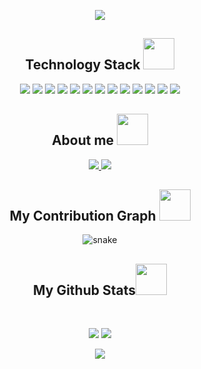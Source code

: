 <p align="center">
<img src="https://s3.amazonaws.com/media.skillcrush.com/skillcrush/wp-content/uploads/2020/07/Blog_Front-End-Portfolio.jpg" />
</p>

<h2 align="center">Technology Stack <img src="https://github.com/OppKunG/OppKunG/blob/main/images/laptop.gif" width="50"></h2>

<p align="center">
<img src="https://img.shields.io/badge/c-%2300599C.svg?style=flat-square&logo=c&logoColor=white"/>
<img src="https://img.shields.io/badge/c++-%2300599C.svg?style=flat-square&logo=c%2B%2B&logoColor=white"/>
<img src="https://img.shields.io/badge/Java-%23ED8B00.svg?style=flat-square&logo=java&logoColor=white"/>
<img src="https://img.shields.io/badge/Python-3670A0?style=flat-square&logo=python&logoColor=ffdd54"/>
<img src="https://img.shields.io/badge/Django-%23092E20.svg?style=flat-square&logo=django&logoColor=white"/>
<img src="https://img.shields.io/badge/Bootstrap-%23563D7C.svg?style=flat-square&logo=bootstrap&logoColor=white"/>
<img src="https://img.shields.io/badge/React-%2320232a.svg?style=flat-square&logo=react&logoColor=%2361DAFB"/>
<img src="https://img.shields.io/badge/TailwindCSS-%2338B2AC.svg?style=flat-square&logo=tailwind-css&logoColor=white"/>
<img src="https://img.shields.io/badge/JavaScript-%23323330.svg?style=flat-square&logo=javascript&logoColor=%23F7DF1E"/>
<img src="https://img.shields.io/badge/Node.js-6DA55F?style=flat-square&logo=node.js&logoColor=white"/>
<img src="https://img.shields.io/badge/MongoDB-%234ea94b.svg?style=flat-square&logo=mongodb&logoColor=white"/>
<img src="https://img.shields.io/badge/Git-black?style=flat-square&logo=git"/>
<img src="https://img.shields.io/badge/GitHub-black?style=flat-square&logo=github"/>
</p>

<h2 align="center">About me <img src="https://media0.giphy.com/media/jqNPzdTTxQfOgOqpO4/source.gif" width="50"></h2>

<p align="center">
<a href="mailto: oppjakarin@gmail.com">
<img src="https://img.shields.io/badge/Gmail-D14836?style=flat-square&logo=gmail&logoColor=white"/>
</a
    
<a href="https://https://instagram.com/oppjakarin?igshid=YmMyMTA2M2Y=">
<img src="https://img.shields.io/badge/Instagram-%23E4405F.svg?style=flat-square&logo=Instagram&logoColor=white&link=https://https://instagram.com/oppjakarin?igshid=YmMyMTA2M2Y="/>
</a>
</p>


<h2 align="center">
  My Contribution Graph <img src="https://media.giphy.com/media/xUA7aZeLE2e0P7Znz2/giphy.gif" width="50">
</h2>
<p align="center">
<img src="https://github.com/OppKunG/OppKunG/raw/output/github-contribution-grid-snake.svg" alt="snake"></center>
</p>


<h2 align="center">
  My Github Stats<img src="https://media.giphy.com/media/VgCDAzcKvsR6OM0uWg/giphy.gif" width="50">
</h2>
 
<br>

<p align = "center">
  <img src = "https://github-readme-stats.vercel.app/api?username=OppKunG&show_icons=true&theme=react">
  <img src = "https://github-readme-stats.vercel.app/api/top-langs/?username=OppKunG&theme=react&layout=compact&line_height=0">
</p>

<p align = "center">
 <img  src="https://github-readme-streak-stats.herokuapp.com/?user=OppKunG&show_icons=true&locale=en&layout=compact&theme=react&line_height=0" />
</p> 
